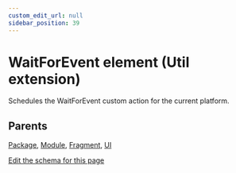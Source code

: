 ```yaml
---
custom_edit_url: null
sidebar_position: 39
---
```

# WaitForEvent element (Util extension)
Schedules the WaitForEvent custom action for the current platform.

## Parents
[Package](../wxs/package.md), [Module](../wxs/module.md), [Fragment](../wxs/fragment.md), [UI](../wxs/ui.md)

[Edit the schema for this page](https://github.com/wixtoolset/web/blob/master/src/xsd4/util.xsd)